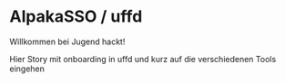 AlpakaSSO / uffd
===

Willkommen bei Jugend hackt!

Hier Story mit onboarding in uffd und kurz auf die verschiedenen Tools eingehen